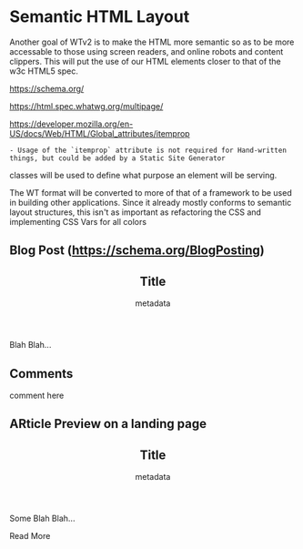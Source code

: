 # Semantic HTML Layout

Another goal of WTv2 is to make the HTML more semantic so as to be more accessable to those using screen readers, and online robots and content clippers. This will put the use of our HTML elements closer to that of the w3c HTML5 spec.

https://schema.org/

https://html.spec.whatwg.org/multipage/

https://developer.mozilla.org/en-US/docs/Web/HTML/Global_attributes/itemprop

    - Usage of the `itemprop` attribute is not required for Hand-written things, but could be added by a Static Site Generator

classes will be used to define what purpose an element will be serving.

The WT format will be converted to more of that of a framework to be used in building other applications. Since it already mostly conforms to semantic layout structures, this isn't as important as refactoring the CSS and implementing CSS Vars for all colors

## Blog Post (https://schema.org/BlogPosting)

<article>
    <header>
        <h1> Title </h1>
        <div> metadata </div>
    </header>
    <p> Blah Blah... </p>
    <section>
        <h2> Comments </h2>
        <article>
            <p> comment here </p>
        </article>
    </section>
</article>

## ARticle Preview on a landing page

<article>
    <header>
        <h1> Title </h1>
        <div> metadata </div>
    </header>
    <p> Some Blah Blah... </p>
    <div> Read More </div>
</article>

